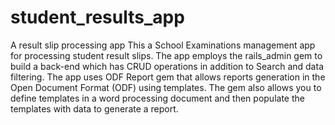 # student_results_app
A result slip processing app
This a School Examinations management app for processing student result slips. The app employs the rails_admin gem to build a back-end which has CRUD operations in addition to Search and data filtering. The app uses ODF Report gem that allows reports generation in the Open Document Format (ODF) using templates. The gem also allows you to define templates in a word processing document and then populate the templates with data to generate a report.
